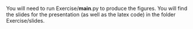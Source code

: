 You will need to run Exercise/__main__.py to produce the figures. You will find the slides for the presentation (as well as the latex code) in the folder Exercise/slides.

